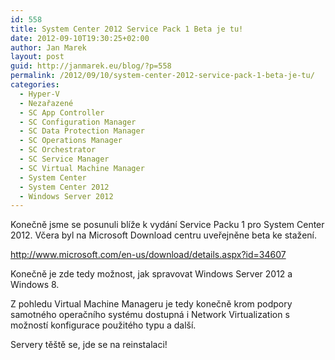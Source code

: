 ```yaml
---
id: 558
title: System Center 2012 Service Pack 1 Beta je tu!
date: 2012-09-10T19:30:25+02:00
author: Jan Marek
layout: post
guid: http://janmarek.eu/blog/?p=558
permalink: /2012/09/10/system-center-2012-service-pack-1-beta-je-tu/
categories:
  - Hyper-V
  - Nezařazené
  - SC App Controller
  - SC Configuration Manager
  - SC Data Protection Manager
  - SC Operations Manager
  - SC Orchestrator
  - SC Service Manager
  - SC Virtual Machine Manager
  - System Center
  - System Center 2012
  - Windows Server 2012
---
```

Konečně jsme se posunuli blíže k vydání Service Packu 1 pro System Center 2012. Včera byl na Microsoft Download centru uveřejněne beta ke stažení.

http://www.microsoft.com/en-us/download/details.aspx?id=34607

Konečně je zde tedy možnost, jak spravovat Windows Server 2012 a Windows 8.

Z pohledu Virtual Machine Manageru je tedy konečně krom podpory samotného operačního systému dostupná i Network Virtualization s možností konfigurace použitého typu a další.

Servery těště se, jde se na reinstalaci!

